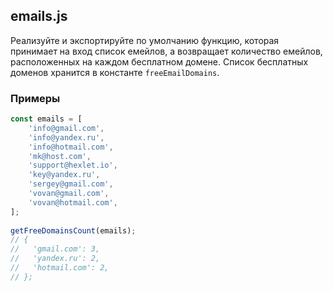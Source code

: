## emails.js

Реализуйте и экспортируйте по умолчанию функцию, которая принимает на вход список емейлов, а 
возвращает количество емейлов, расположенных на каждом бесплатном домене. 
Список бесплатных доменов хранится в константе `freeEmailDomains`.

### Примеры

```js
const emails = [
    'info@gmail.com',
    'info@yandex.ru',
    'info@hotmail.com',
    'mk@host.com',
    'support@hexlet.io',
    'key@yandex.ru',
    'sergey@gmail.com',
    'vovan@gmail.com',
    'vovan@hotmail.com',
];
 
getFreeDomainsCount(emails);
// {
//   'gmail.com': 3,
//   'yandex.ru': 2,
//   'hotmail.com': 2,
// };
```

